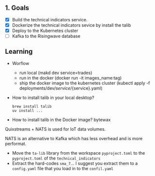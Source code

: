 ## 1. Goals

- [x] Build the technical indicators service.
- [x] Dockerize the technical indicators sevice by install the talib
- [x] Deploy to the Kubernetes cluster
- [ ] Kafka to the Risingwave database

## Learning

- Worflow
    - run local (makd dev service=trades)
    - run in the docker (docker run -it images_name:tag)
    - ship the docker image to the kubernetes cluster (kubectl apply -f deployments/dev/${service}/${service}.yaml)

- How to install talib in your local desktop?
    ```
    brew install talib
    uv install ...
    ```

- How to install talib in the Docker image?
bytewax

Quixstreams + NATS is used for IoT data volumes.

NATS is an alternative to Kafka which has less overhead and is more performat.

- Move the `ta-lib` library from the workspace `pyproject.toml` to the `pyproject.toml` of the `technical_indicators`
- Extract the hard-codes `sma_7`...
    I suggest you extract them to a `config.yaml` file that you load in to the `confil.yaml`